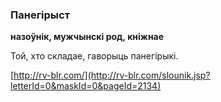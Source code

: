 ### Панегірыст
**назоўнік, мужчынскі род, кніжнае**

Той, хто складае, гаворыць панегірыкі.

<a rel="author">[http://rv-blr.com/](http://rv-blr.com/slounik.jsp?letterId=0&maskId=0&pageId=2134)</a>
